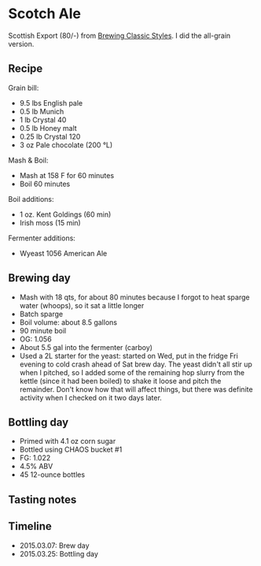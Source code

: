 # Scotch Ale
Scottish Export (80/-) from [Brewing Classic Styles](http://www.amazon.com/Brewing-Classic-Styles-Winning-Recipes-ebook/dp/B002C1AJX8). I did the all-grain version.

## Recipe
Grain bill:
* 9.5 lbs English pale
* 0.5 lb Munich
* 1 lb Crystal 40
* 0.5 lb Honey malt
* 0.25 lb Crystal 120
* 3 oz Pale chocolate (200 °L)

Mash & Boil:
* Mash at 158 F for 60 minutes
* Boil 60 minutes

Boil additions:
* 1 oz. Kent Goldings (60 min)
* Irish moss (15 min)

Fermenter additions:
* Wyeast 1056 American Ale

## Brewing day
* Mash with 18 qts, for about 80 minutes because I forgot to heat sparge water (whoops), so it sat a little longer
* Batch sparge
* Boil volume: about 8.5 gallons
* 90 minute boil
* OG: 1.056
* About 5.5 gal into the fermenter (carboy)
* Used a 2L starter for the yeast: started on Wed, put in the fridge Fri evening to cold crash ahead of Sat brew day. The yeast didn't all stir up when I pitched, so I added some of the remaining hop slurry from the kettle (since it had been boiled) to shake it loose and pitch the remainder. Don't know how that will affect things, but there was definite activity when I checked on it two days later.

## Bottling day
* Primed with 4.1 oz corn sugar
* Bottled using CHAOS bucket #1
* FG: 1.022
* 4.5% ABV
* 45 12-ounce bottles

## Tasting notes

## Timeline
* 2015.03.07: Brew day
* 2015.03.25: Bottling day
